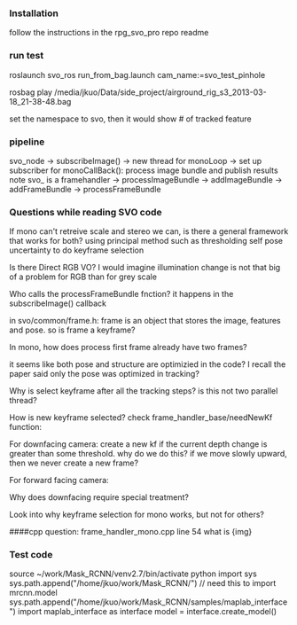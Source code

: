 ### Installation
follow the instructions in the rpg_svo_pro repo readme

### run test
roslaunch svo_ros run_from_bag.launch cam_name:=svo_test_pinhole

rosbag play /media/jkuo/Data/side_project/airground_rig_s3_2013-03-18_21-38-48.bag

set the namespace to svo, then it would show # of tracked feature

### pipeline
svo_node -> subscribeImage() -> new thread for monoLoop -> set up subscriber for monoCallBack():
process image bundle and publish results
note svo_ is a framehandler 
-> processImageBundle -> addImageBundle -> addFrameBundle -> processFrameBundle

### Questions while reading SVO code

If mono can't retreive scale and stereo we can, is there a general framework that works for both?
using principal method such as thresholding self pose uncertainty to do keyframe selection

Is there Direct RGB VO? I would imagine illumination change is not that big of a problem for RGB than for grey scale

Who calls the processFrameBundle fnction?
it happens in the subscribeImage() callback

in svo/common/frame.h:
frame is an object that stores the image, features and pose. so is frame a keyframe? 

In mono, how does process first frame already have two frames?

it seems like both pose and structure are optimizied in the code? I recall the paper said only the pose was optimized in tracking?

Why is select keyframe after all the tracking steps? is this not two parallel thread?

How is new keyframe selected? check frame_handler_base/needNewKf function:

For downfacing camera:
create a new kf if the current depth change is greater than some threshold. why do we do this? if we move slowly upward, then we never create a new frame?

For forward facing camera:


Why does downfacing require special treatment?

Look into why keyframe selection for mono works, but not for others?

####cpp question:
frame_handler_mono.cpp line 54
what is {img}

### Test code

source ~/work/Mask_RCNN/venv2.7/bin/activate
python
import sys
sys.path.append("/home/jkuo/work/Mask_RCNN/") // need this to import mrcnn.model
sys.path.append("/home/jkuo/work/Mask_RCNN/samples/maplab_interface")
import maplab_interface as interface
model = interface.create_model()